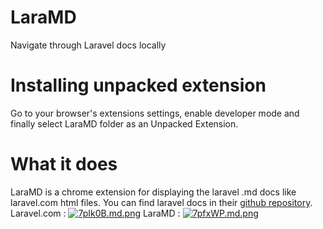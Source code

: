 # LaraMD
Navigate through Laravel docs locally
# Installing unpacked extension
Go to your browser's extensions settings, enable developer mode and finally select LaraMD folder as an Unpacked Extension.
# What it does
LaraMD is a chrome extension for displaying the laravel .md docs like laravel.com html files.
You can find laravel docs in their [github repository](https://github.com/laravel/docs).
Laravel.com :
[![7pIk0B.md.png](https://iili.io/7pIk0B.md.png)](https://freeimage.host/i/7pIk0B)
LaraMD :
[![7pfxWP.md.png](https://iili.io/7pfxWP.md.png)](https://freeimage.host/i/7pfxWP)